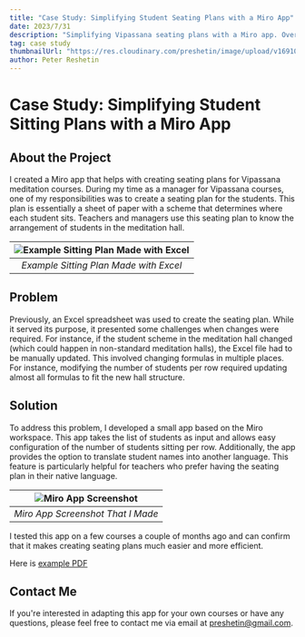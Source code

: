 ```yaml
---
title: "Case Study: Simplifying Student Seating Plans with a Miro App"
date: 2023/7/31
description: "Simplifying Vipassana seating plans with a Miro app. Overcoming Excel's limitations, the app adapts to various hall structures and offers name translations."
tag: case study
thumbnailUrl: "https://res.cloudinary.com/preshetin/image/upload/v1691053274/preshetin.com/sitting-plan-miro/app-screenshot-arr_r5xerd.jpg"
author: Peter Reshetin
---
```


# Case Study: Simplifying Student Sitting Plans with a Miro App

## About the Project

I created a Miro app that helps with creating seating plans for Vipassana meditation courses. During my time as a manager for Vipassana courses, one of my responsibilities was to create a seating plan for the students. This plan is essentially a sheet of paper with a scheme that determines where each student sits. Teachers and managers use this seating plan to know the arrangement of students in the meditation hall.

| ![Example Sitting Plan Made with Excel](https://res.cloudinary.com/preshetin/image/upload/v1690821107/preshetin.com/sitting-plan-miro/CleanShot_2023-07-15_at_2.30.39_2x_kcnpo3.png) |
|:--:| 
| *Example Sitting Plan Made with Excel* |



## Problem

Previously, an Excel spreadsheet was used to create the seating plan. While it served its purpose, it presented some challenges when changes were required. For instance, if the student scheme in the meditation hall changed (which could happen in non-standard meditation halls), the Excel file had to be manually updated. This involved changing formulas in multiple places. For instance, modifying the number of students per row required updating almost all formulas to fit the new hall structure.

## Solution

To address this problem, I developed a small app based on the Miro workspace. This app takes the list of students as input and allows easy configuration of the number of students sitting per row. Additionally, the app provides the option to translate student names into another language. This feature is particularly helpful for teachers who prefer having the seating plan in their native language.

| ![Miro App Screenshot](https://res.cloudinary.com/preshetin/image/upload/v1691053274/preshetin.com/sitting-plan-miro/app-screenshot-arr_r5xerd.jpg) |
|:--:| 
| *Miro App Screenshot That I Made* |

I tested this app on a few courses a couple of months ago and can confirm that it makes creating seating plans much easier and more efficient.

Here is [example PDF](https://res.cloudinary.com/preshetin/image/upload/v1690821106/preshetin.com/sitting-plan-miro/Sitting_Plan_23_tnerok.pdf)


## Contact Me

If you're interested in adapting this app for your own courses or have any questions, please feel free to contact me via email at preshetin@gmail.com.



